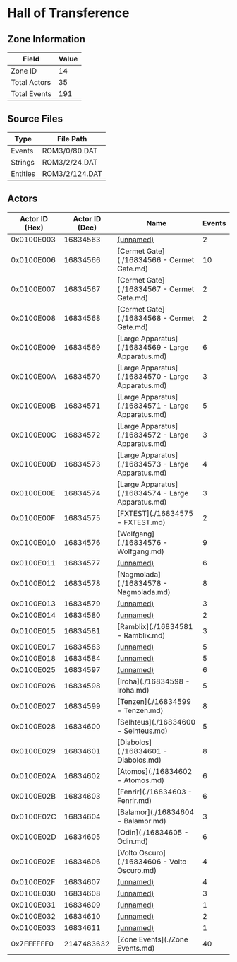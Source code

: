# Hall of Transference

## Zone Information

| Field        |   Value |
|--------------|---------|
| Zone ID      |      14 |
| Total Actors |      35 |
| Total Events |     191 |

## Source Files

| Type     | File Path      |
|----------|----------------|
| Events   | ROM3/0/80.DAT  |
| Strings  | ROM3/2/24.DAT  |
| Entities | ROM3/2/124.DAT |

## Actors

| Actor ID (Hex)   |   Actor ID (Dec) | Name                                               |   Events |
|------------------|------------------|----------------------------------------------------|----------|
| 0x0100E003       |         16834563 | [(unnamed)](./16834563.md)                         |        2 |
| 0x0100E006       |         16834566 | [Cermet Gate](./16834566 - Cermet Gate.md)         |       10 |
| 0x0100E007       |         16834567 | [Cermet Gate](./16834567 - Cermet Gate.md)         |        2 |
| 0x0100E008       |         16834568 | [Cermet Gate](./16834568 - Cermet Gate.md)         |        2 |
| 0x0100E009       |         16834569 | [Large Apparatus](./16834569 - Large Apparatus.md) |        6 |
| 0x0100E00A       |         16834570 | [Large Apparatus](./16834570 - Large Apparatus.md) |        3 |
| 0x0100E00B       |         16834571 | [Large Apparatus](./16834571 - Large Apparatus.md) |        5 |
| 0x0100E00C       |         16834572 | [Large Apparatus](./16834572 - Large Apparatus.md) |        3 |
| 0x0100E00D       |         16834573 | [Large Apparatus](./16834573 - Large Apparatus.md) |        4 |
| 0x0100E00E       |         16834574 | [Large Apparatus](./16834574 - Large Apparatus.md) |        3 |
| 0x0100E00F       |         16834575 | [FXTEST](./16834575 - FXTEST.md)                   |        2 |
| 0x0100E010       |         16834576 | [Wolfgang](./16834576 - Wolfgang.md)               |        9 |
| 0x0100E011       |         16834577 | [(unnamed)](./16834577.md)                         |        6 |
| 0x0100E012       |         16834578 | [Nagmolada](./16834578 - Nagmolada.md)             |        8 |
| 0x0100E013       |         16834579 | [(unnamed)](./16834579.md)                         |        3 |
| 0x0100E014       |         16834580 | [(unnamed)](./16834580.md)                         |        2 |
| 0x0100E015       |         16834581 | [Ramblix](./16834581 - Ramblix.md)                 |        3 |
| 0x0100E017       |         16834583 | [(unnamed)](./16834583.md)                         |        5 |
| 0x0100E018       |         16834584 | [(unnamed)](./16834584.md)                         |        5 |
| 0x0100E025       |         16834597 | [(unnamed)](./16834597.md)                         |        6 |
| 0x0100E026       |         16834598 | [Iroha](./16834598 - Iroha.md)                     |        5 |
| 0x0100E027       |         16834599 | [Tenzen](./16834599 - Tenzen.md)                   |        8 |
| 0x0100E028       |         16834600 | [Selhteus](./16834600 - Selhteus.md)               |        5 |
| 0x0100E029       |         16834601 | [Diabolos](./16834601 - Diabolos.md)               |        8 |
| 0x0100E02A       |         16834602 | [Atomos](./16834602 - Atomos.md)                   |        6 |
| 0x0100E02B       |         16834603 | [Fenrir](./16834603 - Fenrir.md)                   |        6 |
| 0x0100E02C       |         16834604 | [Balamor](./16834604 - Balamor.md)                 |        3 |
| 0x0100E02D       |         16834605 | [Odin](./16834605 - Odin.md)                       |        6 |
| 0x0100E02E       |         16834606 | [Volto Oscuro](./16834606 - Volto Oscuro.md)       |        4 |
| 0x0100E02F       |         16834607 | [(unnamed)](./16834607.md)                         |        4 |
| 0x0100E030       |         16834608 | [(unnamed)](./16834608.md)                         |        3 |
| 0x0100E031       |         16834609 | [(unnamed)](./16834609.md)                         |        1 |
| 0x0100E032       |         16834610 | [(unnamed)](./16834610.md)                         |        2 |
| 0x0100E033       |         16834611 | [(unnamed)](./16834611.md)                         |        1 |
| 0x7FFFFFF0       |       2147483632 | [Zone Events](./Zone Events.md)                    |       40 |